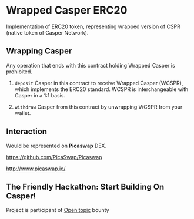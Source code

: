 # Wrapped Casper ERC20

Implementation of ERC20 token, representing wrapped version of CSPR (native token of Casper Network).

## Wrapping Casper

Any operation that ends with this contract holding Wrapped Casper is prohibited.

1. `deposit` Casper in this contract to receive Wrapped Casper (WCSPR), which implements the ERC20 standard. WCSPR is interchangeable with Casper in a 1:1 basis.

2. `withdraw` Casper from this contract by unwrapping WCSPR from your wallet.

## Interaction

Would be represented on **Picaswap** DEX.

https://github.com/PicaSwap/Picaswap

http://www.picaswap.io/

## The Friendly Hackathon: Start Building On Casper!

Project is participant of [Open topic](https://gitcoin.co/issue/casper-network/gitcoin-hackathon/26/100026594) bounty
